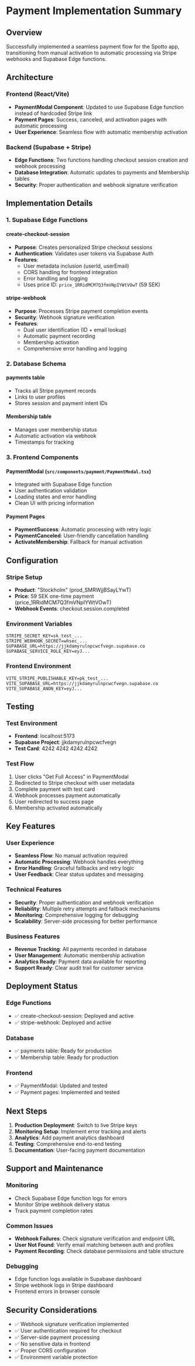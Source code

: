 # Payment Implementation Summary

## Overview
Successfully implemented a seamless payment flow for the Spotto app, transitioning from manual activation to automatic processing via Stripe webhooks and Supabase Edge functions.

## Architecture

### Frontend (React/Vite)
- **PaymentModal Component**: Updated to use Supabase Edge function instead of hardcoded Stripe link
- **Payment Pages**: Success, canceled, and activation pages with automatic processing
- **User Experience**: Seamless flow with automatic membership activation

### Backend (Supabase + Stripe)
- **Edge Functions**: Two functions handling checkout session creation and webhook processing
- **Database Integration**: Automatic updates to payments and Membership tables
- **Security**: Proper authentication and webhook signature verification

## Implementation Details

### 1. Supabase Edge Functions

#### create-checkout-session
- **Purpose**: Creates personalized Stripe checkout sessions
- **Authentication**: Validates user tokens via Supabase Auth
- **Features**:
  - User metadata inclusion (userId, userEmail)
  - CORS handling for frontend integration
  - Error handling and logging
  - Uses price ID: `price_1RRidMCM7Q3fmVNpIYWtVOwT` (59 SEK)

#### stripe-webhook
- **Purpose**: Processes Stripe payment completion events
- **Security**: Webhook signature verification
- **Features**:
  - Dual user identification (ID + email lookup)
  - Automatic payment recording
  - Membership activation
  - Comprehensive error handling and logging

### 2. Database Schema

#### payments table
- Tracks all Stripe payment records
- Links to user profiles
- Stores session and payment intent IDs

#### Membership table
- Manages user membership status
- Automatic activation via webhook
- Timestamps for tracking

### 3. Frontend Components

#### PaymentModal (`src/components/payment/PaymentModal.tsx`)
- Integrated with Supabase Edge function
- User authentication validation
- Loading states and error handling
- Clean UI with pricing information

#### Payment Pages
- **PaymentSuccess**: Automatic processing with retry logic
- **PaymentCanceled**: User-friendly cancellation handling
- **ActivateMembership**: Fallback for manual activation

## Configuration

### Stripe Setup
- **Product**: "Stockholm" (prod_SMRWjjBSayLYwT)
- **Price**: 59 SEK one-time payment (price_1RRidMCM7Q3fmVNpIYWtVOwT)
- **Webhook Events**: checkout.session.completed

### Environment Variables
```
STRIPE_SECRET_KEY=sk_test_...
STRIPE_WEBHOOK_SECRET=whsec_...
SUPABASE_URL=https://jjkdamyrulnpcwcfvegn.supabase.co
SUPABASE_SERVICE_ROLE_KEY=eyJ...
```

### Frontend Environment
```
VITE_STRIPE_PUBLISHABLE_KEY=pk_test_...
VITE_SUPABASE_URL=https://jjkdamyrulnpcwcfvegn.supabase.co
VITE_SUPABASE_ANON_KEY=eyJ...
```

## Testing

### Test Environment
- **Frontend**: localhost:5173
- **Supabase Project**: jjkdamyrulnpcwcfvegn
- **Test Card**: 4242 4242 4242 4242

### Test Flow
1. User clicks "Get Full Access" in PaymentModal
2. Redirected to Stripe checkout with user metadata
3. Complete payment with test card
4. Webhook processes payment automatically
5. User redirected to success page
6. Membership activated automatically

## Key Features

### User Experience
- **Seamless Flow**: No manual activation required
- **Automatic Processing**: Webhook handles everything
- **Error Handling**: Graceful fallbacks and retry logic
- **User Feedback**: Clear status updates and messaging

### Technical Features
- **Security**: Proper authentication and webhook verification
- **Reliability**: Multiple retry attempts and fallback mechanisms
- **Monitoring**: Comprehensive logging for debugging
- **Scalability**: Server-side processing for better performance

### Business Features
- **Revenue Tracking**: All payments recorded in database
- **User Management**: Automatic membership activation
- **Analytics Ready**: Payment data available for reporting
- **Support Ready**: Clear audit trail for customer service

## Deployment Status

### Edge Functions
- ✅ create-checkout-session: Deployed and active
- ✅ stripe-webhook: Deployed and active

### Database
- ✅ payments table: Ready for production
- ✅ Membership table: Ready for production

### Frontend
- ✅ PaymentModal: Updated and tested
- ✅ Payment pages: Implemented and tested

## Next Steps

1. **Production Deployment**: Switch to live Stripe keys
2. **Monitoring Setup**: Implement error tracking and alerts
3. **Analytics**: Add payment analytics dashboard
4. **Testing**: Comprehensive end-to-end testing
5. **Documentation**: User-facing payment documentation

## Support and Maintenance

### Monitoring
- Check Supabase Edge function logs for errors
- Monitor Stripe webhook delivery status
- Track payment completion rates

### Common Issues
- **Webhook Failures**: Check signature verification and endpoint URL
- **User Not Found**: Verify email matching between auth and profiles
- **Payment Recording**: Check database permissions and table structure

### Debugging
- Edge function logs available in Supabase dashboard
- Stripe webhook logs in Stripe dashboard
- Frontend errors in browser console

## Security Considerations

- ✅ Webhook signature verification implemented
- ✅ User authentication required for checkout
- ✅ Server-side payment processing
- ✅ No sensitive data in frontend
- ✅ Proper CORS configuration
- ✅ Environment variable protection 